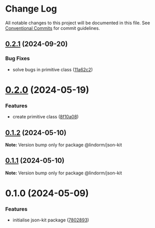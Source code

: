 # Change Log

All notable changes to this project will be documented in this file.
See [Conventional Commits](https://conventionalcommits.org) for commit guidelines.

## [0.2.1](https://github.com/lindorm-io/monorepo/compare/@lindorm/json-kit@0.2.0...@lindorm/json-kit@0.2.1) (2024-09-20)

### Bug Fixes

- solve bugs in primitive class ([11a62c2](https://github.com/lindorm-io/monorepo/commit/11a62c2b5170f99fa090e716365365bedfa3f84f))

# [0.2.0](https://github.com/lindorm-io/monorepo/compare/@lindorm/json-kit@0.1.2...@lindorm/json-kit@0.2.0) (2024-05-19)

### Features

- create primitive class ([8f10a08](https://github.com/lindorm-io/monorepo/commit/8f10a0830b8cb98a28430d718df7c1e54247854a))

## [0.1.2](https://github.com/lindorm-io/monorepo/compare/@lindorm/json-kit@0.1.1...@lindorm/json-kit@0.1.2) (2024-05-10)

**Note:** Version bump only for package @lindorm/json-kit

## [0.1.1](https://github.com/lindorm-io/monorepo/compare/@lindorm/json-kit@0.1.0...@lindorm/json-kit@0.1.1) (2024-05-10)

**Note:** Version bump only for package @lindorm/json-kit

# 0.1.0 (2024-05-09)

### Features

- initialise json-kit package ([7802893](https://github.com/lindorm-io/monorepo/commit/7802893d279225b268107769c18cd7ba450ef438))
